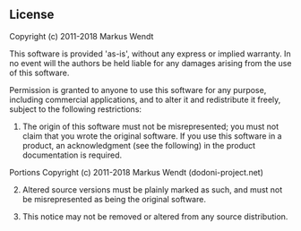 ## License

Copyright (c) 2011-2018 Markus Wendt

This software is provided 'as-is', without any express or implied warranty. In no event will
the authors be held liable for any damages arising from the use of this software.

Permission is granted to anyone to use this software for any purpose, including commercial
applications, and to alter it and redistribute it freely, subject to the following restrictions:

1. The origin of this software must not be misrepresented; you must not claim that you wrote the
original software. If you use this software in a product, an acknowledgment (see the following)
in the product documentation is required.

Portions Copyright (c) 2011-2018 Markus Wendt (dodoni-project.net)

2. Altered source versions must be plainly marked as such, and must not be misrepresented as
being the original software.

3. This notice may not be removed or altered from any source distribution.
